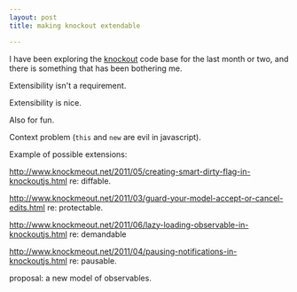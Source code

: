 ```yaml
---
layout: post
title: making knockout extendable

---
```


I have been exploring the [knockout][] code base for the last month or two, and
there is something that has been bothering me.

[knockout]: http://knockoutjs.com/

Extensibility isn't a requirement.

Extensibility is nice.

Also for fun.

Context problem (`this` and `new` are evil in javascript).

Example of possible extensions:

http://www.knockmeout.net/2011/05/creating-smart-dirty-flag-in-knockoutjs.html
re: diffable.

http://www.knockmeout.net/2011/03/guard-your-model-accept-or-cancel-edits.html
re: protectable.

http://www.knockmeout.net/2011/06/lazy-loading-observable-in-knockoutjs.html
re: demandable

http://www.knockmeout.net/2011/04/pausing-notifications-in-knockoutjs.html
re: pausable.

proposal: a new model of observables.


